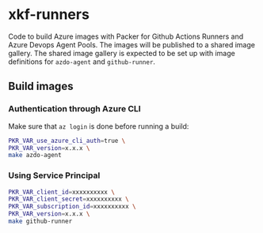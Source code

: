 # xkf-runners

Code to build Azure images with Packer for Github Actions Runners and Azure Devops Agent Pools. The images will be published
to a shared image gallery. The shared image gallery is expected to be set up with image definitions for `azdo-agent`
and `github-runner`.

## Build images

### Authentication through Azure CLI

Make sure that `az login` is done before running a build:

```Bash
PKR_VAR_use_azure_cli_auth=true \
PKR_VAR_version=x.x.x \
make azdo-agent
```

### Using Service Principal

```Bash
PKR_VAR_client_id=xxxxxxxxxx \
PKR_VAR_client_secret=xxxxxxxxxx \
PKR_VAR_subscription_id=xxxxxxxxxx \
PKR_VAR_version=x.x.x \
make github-runner
```
